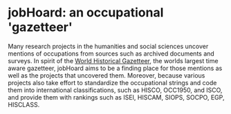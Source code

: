 # jobHoard: an occupational 'gazetteer'

Many research projects in the humanities and social sciences uncover mentions of occupations from sources such as archived documents and surveys. In spirit of the [World Historical Gazetteer](http://whgazetteer.org), the worlds largest time aware gazetteer, jobHoard aims to be a finding place for those mentions as well as the projects that uncovered them. Moreover, because various projects also take effort to standardize the occupational strings and code them into international classifications, such as HISCO, OCC1950, and ISCO, and provide them with rankings such as ISEI, HISCAM, SIOPS, SOCPO, EGP, HISCLASS. 
